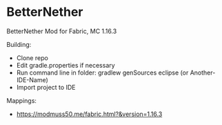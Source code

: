 # BetterNether
BetterNether Mod for Fabric, MC 1.16.3

Building:
* Clone repo
* Edit gradle.properties if necessary
* Run command line in folder: gradlew genSources eclipse (or Another-IDE-Name)
* Import project to IDE

Mappings:
* https://modmuss50.me/fabric.html?&version=1.16.3